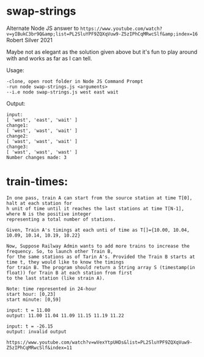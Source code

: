 # swap-strings
Alternate Node JS answer to 
```https://www.youtube.com/watch?v=yIBukC3br9Q&amp;list=PL2SluYPF9ZQXqVuw9-Z5zIPhCqMRwcSlf&amp;index=16```
Robert Silver 2021

Maybe not as elegant as the solution given above but it's fun to play around with and works as far as I can tell.

Usage:
```
-clone, open root folder in Node JS Command Prompt
-run node swap-strings.js <arguments>
--i.e node swap-strings.js west east wait
```

Output:
```
input:
[ 'west', 'east', 'wait' ]
change1:
[ 'west', 'wast', 'wait' ]
change2:
[ 'wast', 'wast', 'wait' ]
change3:
[ 'wast', 'wast', 'wast' ]
Number changes made: 3
```

# train-times:
```
In one pass, train A can start from the source station at time T[0], halt at each station for
h unit of time until it reaches the last stations at time T[N-1], where N is the positive integer
representing a total number of stations.

Given, Train A's timings at each unti of time as T[]={10.00, 10.04, 10.09, 10.14, 10.19, 10.22}

Now, Suppose Railway Admin wants to add more trains to increase the frequency. So, to launch other Train B,
for the same stations as of Tarin A's. Provided the Train B starts at time t, they would like to know the timings
for train B. The program should return a String array S (timestamp(in float)) for Train B at each station from first
to the last station (like strain A).

Note: time represented in 24-hour
start hour: [0,23]
start minute: [0,59]

input: t = 11.00
output: 11.00 11.04 11.09 11.15 11.19 11.22

input: t = -26.15
output: invalid output

https://www.youtube.com/watch?v=wVexYtpUHDs&list=PL2SluYPF9ZQXqVuw9-Z5zIPhCqMRwcSlf&index=11
```
